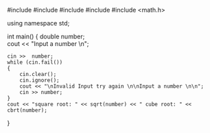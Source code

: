 #include <iostream>
#include <string>
#include <iomanip>
#include <array>
#include <math.h>


using namespace std;

int main()
{
	double number;	
	cout << "Input a number \n";

	cin >>  number;
	while (cin.fail())
	{
		cin.clear();
		cin.ignore();
		cout << "\nInvalid Input try again \n\nInput a number \n\n";
		cin >> number;
	}
	cout << "square root: " << sqrt(number) << " cube root: " << cbrt(number);

}
